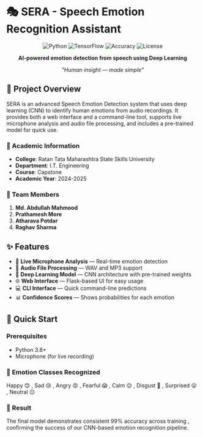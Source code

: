 # 🎭 SERA - Speech Emotion Recognition Assistant

<div align="center">

![Python](https://img.shields.io/badge/Python-3.8%2B-blue)
![TensorFlow](https://img.shields.io/badge/TensorFlow-2.20.0-orange)
![Accuracy](https://img.shields.io/badge/Accuracy-99%25-brightgreen)
![License](https://img.shields.io/badge/License-MIT-yellow)

**AI-powered emotion detection from speech using Deep Learning**

*"Human insight — made simple"*

</div>

## 🎯 Project Overview

SERA is an advanced Speech Emotion Detection system that uses deep learning (CNN) to identify human emotions from audio recordings. It provides both a web interface and a command-line tool, supports live microphone analysis and audio file processing, and includes a pre-trained model for quick use.

### 🏫 Academic Information
- **College**: Ratan Tata Maharashtra State Skills University  
- **Department**: I.T. Engineering  
- **Course**: Capstone  
- **Academic Year**: 2024-2025

### 👥 Team Members
1. **Md. Abdullah Mahmood**   
2. **Prathamesh More**   
3. **Atharava Potdar**  
4. **Raghav Sharma** 

## ✨ Features

- 🎤 **Live Microphone Analysis** — Real-time emotion detection  
- 🎵 **Audio File Processing** — WAV and MP3 support  
- 🧠 **Deep Learning Model** — CNN architecture with pre-trained weights  
- 🌐 **Web Interface** — Flask-based UI for easy usage  
- 💻 **CLI Interface** — Quick command-line predictions  
- 📊 **Confidence Scores** — Shows probabilities for each emotion

## 🚀 Quick Start

### Prerequisites
- Python 3.8+
- Microphone (for live recording)


### 🎯 Emotion Classes Recognized

Happy 😊 ,
Sad 😢 ,
Angry 😡 ,
Fearful 😱 ,
Calm 😌 ,
Disgust 🤢 ,
Surprised 😮 ,
Neutral 😐 


### 🏁 Result

The final model demonstrates consistent 99% accuracy across training , confirming the success of our CNN-based emotion recognition pipeline.




